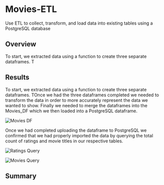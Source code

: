 # Movies-ETL
Use ETL to collect, transform, and load data into existing tables using a PostgreSQL database

## Overview
To start, we extracted data using a function to create three separate dataframes. T

## Results
To start, we extracted data using a function to create three separate dataframes. TOnce we had the three dataframes completed we needed to transform the data in order to more accurately represent the data we wanted to show. Finally we needed to merge the dataframes into the Movies_DF which we then loaded into a PostgreSQL dataframe.

![Movies DF](https://github.com/sbull32/Movies_ETL/blob/main/Resources/.png)

Once we had completed uploading the dataframe to PostgreSQL we confirmed that we had properly imported the data by querying the total count of ratings and movie titles in our respective tables. 

![Ratings Query](https://github.com/sbull32/Movies_ETL/blob/main/Resources/ratings_query.png)

![Movies Query](https://github.com/sbull32/Movies_ETL/blob/main/Resources/movies_query.png)

## Summary
